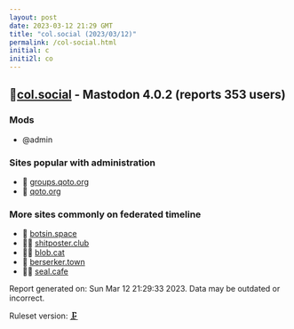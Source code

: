 ```yaml
---
layout: post
date: 2023-03-12 21:29 GMT
title: "col.social (2023/03/12)"
permalink: /col-social.html
initial: c
initi2l: co
---
```


## 🐘[col.social](https://col.social) - Mastodon 4.0.2 (reports 353 users)

### Mods
 * @admin

### Sites popular with administration

* 🐘 [groups.qoto.org](/groups-qoto-org.html)
* 🦝 [qoto.org](/qoto-org.html)

### More sites commonly on federated timeline

* 🐘 [botsin.space](/botsin-space.html)
* 🦝🧸 [shitposter.club](/shitposter-club.html)
* 🦝🧸 [blob.cat](/blob-cat.html)
* 🦝 [berserker.town](/berserker-town.html)
* 🦝🧸 [seal.cafe](/seal-cafe.html)

Report generated on: Sun Mar 12 21:29:33 2023. Data may be outdated or incorrect.

Ruleset version: [🗜](/version-clamp)

